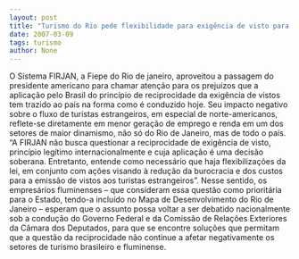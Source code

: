 ```yaml
---
layout: post
title: "Turismo do Rio pede flexibilidade para exigência de visto para turistas"
date: 2007-03-09
tags: turismo
author: None
---
```

O Sistema FIRJAN, a Fiepe do Rio de janeiro, aproveitou a passagem do presidente americano para chamar atenção para os prejuízos que a aplicação pelo Brasil do princípio de reciprocidade da exigência de vistos tem trazido ao país na forma como é conduzido hoje. 
Seu impacto negativo sobre o fluxo de turistas estrangeiros, em especial de norte-americanos, reflete-se diretamente em menor geração de emprego e renda em um dos setores de maior dinamismo, não só do Rio de Janeiro, mas de todo o país.
“A FIRJAN não busca questionar a reciprocidade de exigência de visto, princípio legítimo internacionalmente e cuja aplicação é uma decisão soberana. Entretanto, entende como necessário que haja flexibilizações da lei, em conjunto com ações visando à redução da burocracia e dos custos para a emissão de vistos aos turistas estrangeiros”. 
Nesse sentido, os empresários fluminenses – que consideram essa questão como prioritária para o Estado, tendo-a incluído no Mapa de Desenvolvimento do Rio de Janeiro – esperam que o assunto possa voltar a ser debatido nacionalmente sob a condução do Governo Federal e da Comissão de Relações Exteriores da Câmara dos Deputados, para que se encontre soluções que permitam que a questão da reciprocidade não continue a afetar negativamente os setores de turismo brasileiro e fluminense.  